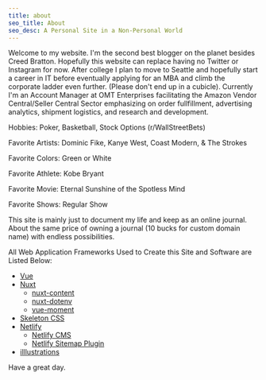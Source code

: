 ```yaml
---
title: about
seo_title: About
seo_desc: A Personal Site in a Non-Personal World
---
```


Welcome to my website. I'm the second best blogger on the planet besides Creed Bratton. Hopefully this website can replace having no Twitter or Instagram for now. After college I plan to move to Seattle and hopefully start a career in IT before eventually applying for an MBA and climb the corporate ladder even further. (Please don't end up in a cubicle). Currently I'm an Account Manager at OMT Enterprises facilitating the Amazon Vendor Central/Seller Central Sector emphasizing on order fullfillment, advertising analytics, shipment logistics, and research and development.

  Hobbies: Poker, Basketball, Stock Options (r/WallStreetBets)
  
  Favorite Artists: Dominic Fike, Kanye West, Coast Modern, & The Strokes
 
  Favorite Colors: Green or White
  
  Favorite Athlete: Kobe Bryant
  
  Favorite Movie: Eternal Sunshine of the Spotless Mind
  
  Favorite Shows: Regular Show
 
This site is mainly just to document my life and keep as an online journal. About the same price of owning a journal (10 bucks for custom domain name) with endless possibilities.

All Web Application Frameworks Used to Create this Site and Software are Listed Below:


- [Vue](https://vuejs.org/)
- [Nuxt](https://nuxtjs.org/)
    - [nuxt-content](https://content.nuxtjs.org/)
    - [nuxt-dotenv](https://github.com/nuxt-community/dotenv-module)
    - [vue-moment](https://github.com/brockpetrie/vue-moment)
- [Skeleton CSS](http://getskeleton.com/)
- [Netlify](https://www.netlify.com/)
    - [Netlify CMS](https://www.netlifycms.org/)
    - [Netlify Sitemap Plugin](https://github.com/netlify-labs/netlify-plugin-sitemap)
- [illlustrations](https://illlustrations.co/)

Have a great day.

